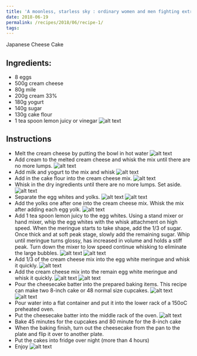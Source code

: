 ```yaml
---
title: 'A moonless, starless sky : ordinary women and men fighting extremism in Africa'
date: 2018-06-19
permalink: /recipes/2018/06/recipe-1/
tags:
---
```


Japanese Cheese Cake

Ingredients:
------
* 8 eggs
* 500g cream cheese
* 80g mile
* 200g cream 33%
* 180g yogurt
* 140g sugar
* 130g cake flour
* 1 tea spoon lemon juicy or vinegar
![alt text](https://norahuang.github.io/images/recipe1.jpeg)

Instructions
------
* Melt the cream cheese by putting the bowl in hot water 
![alt text](https://norahuang.github.io/images/recipe1_1.jpeg)
* Add cream to the melted cream cheese and whisk the mix until there are no more lumps. 
![alt text](https://norahuang.github.io/images/recipe1_2.jpeg)
* Add milk and yogurt to the mix and whisk
![alt text](https://norahuang.github.io/images/recipe1_3.jpeg)
* Add in the cake flour into the cream cheese mix. 
![alt text](https://norahuang.github.io/images/recipe1_4.jpeg)
* Whisk in the dry ingredients until there are no more lumps. Set aside.
![alt text](https://norahuang.github.io/images/recipe1_5.jpeg)
* Separate the egg whites and yolks.
![alt text](https://norahuang.github.io/images/recipe1_61.jpeg)
![alt text](https://norahuang.github.io/images/recipe1_62.jpeg)
* Add the yolks one after one into the cream cheese mix. Whisk the mix after adding each egg yolk.
![alt text](https://norahuang.github.io/images/recipe1_7.jpeg)
* Add 1 tea spoon lemon juicy to the egg whites. Using a stand mixer or hand mixer, whip the egg whites with the whisk attachment on high speed. When the meringue starts to take shape, add the 1/3 of sugar. Once thick and at soft peak stage, slowly add the remaining sugar. Whip until meringue turns glossy, has increased in volume and holds a stiff peak. Turn down the mixer to low speed continue whisking to eliminate the large bubbles.
![alt text](https://norahuang.github.io/images/recipe1_81.jpeg)
![alt text](https://norahuang.github.io/images/recipe1_82.jpeg)
* Add 1/3 of the cream cheese mix into the egg white meringue and whisk it quickly.
![alt text](https://norahuang.github.io/images/recipe1_9.jpeg)
* Add the cream cheese mix into the remain egg white meringue and whisk it quickly.
![alt text](https://norahuang.github.io/images/recipe1_101.jpeg)
![alt text](https://norahuang.github.io/images/recipe1_102.jpeg)
* Pour the cheesecake batter into the prepared baking items. This recipe can make two 8-inch cake or 48 normal size cupcakes. 
![alt text](https://norahuang.github.io/images/recipe1_111.jpeg)
![alt text](https://norahuang.github.io/images/recipe1_112.jpeg)
* Pour water into a flat container and put it into the lower rack of a 150oC preheated oven.
* Put the cheesecake batter into the middle rack of the oven.
![alt text](https://norahuang.github.io/images/recipe1_12.jpeg)
* Bake 45 minutes for the cupcakes and 80 minute for the 8-inch cake
* When the baking finish, turn out the cheesecake from the pan to the plate and flip it over to another plate.
* Put the cakes into fridge over night (more than 4 hours)
* Enjoy
![alt text](https://norahuang.github.io/images/recipe1_13.jpeg)




